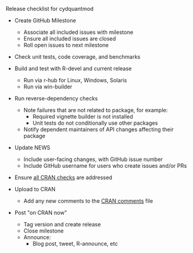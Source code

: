 Release checklist for cydquantmod

* Create GitHub Milestone
    * Associate all included issues with milestone
    * Ensure all included issues are closed
    * Roll open issues to next milestone

* Check unit tests, code coverage, and benchmarks

* Build and test with R-devel and current release
    * Run via r-hub for Linux, Windows, Solaris
    * Run via win-builder

* Run reverse-dependency checks
    * Note failures that are not related to package, for example:
        * Required vignette builder is not installed
        * Unit tests do not conditionally use other packages
    * Notify dependent maintainers of API changes affecting their package

* Update NEWS
    * Include user-facing changes, with GitHub issue number
    * Include GitHub username for users who create issues and/or PRs

* Ensure [all CRAN checks](https://cran.r-project.org/web/checks/check_results_cydquantmod.html) are addressed

* Upload to CRAN
    * Add any new comments to the [CRAN comments](CRAN_comments.md) file

* Post "on CRAN now"
    * Tag version and create release
    * Close milestone
    * Announce:
        * Blog post, tweet, R-announce, etc
